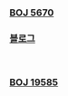 ### [BOJ 5670](https://www.acmicpc.net/problem/5670)  
### [블로그](https://lotuslee.tistory.com/53?category=965898)  
<br>

### [BOJ 19585](https://www.acmicpc.net/problem/19585)

